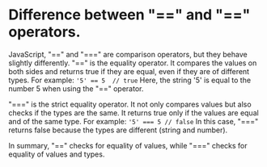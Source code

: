 # Difference between "==" and "==" operators.

JavaScript, "==" and "===" are comparison operators, but they behave slightly differently.
"==" is the equality operator. It compares the values on both sides and returns true if they are equal, even if they are of different types. For example:
`'5' == 5  // true`
Here, the string '5' is equal to the number 5 when using the "==" operator.

"===" is the strict equality operator. It not only compares values but also checks if the types are the same. It returns true only if the values are equal and of the same type. For example:
`'5' === 5 // false`
In this case, "===" returns false because the types are different (string and number).

In summary, "==" checks for equality of values, while "===" checks for equality of values and types.
